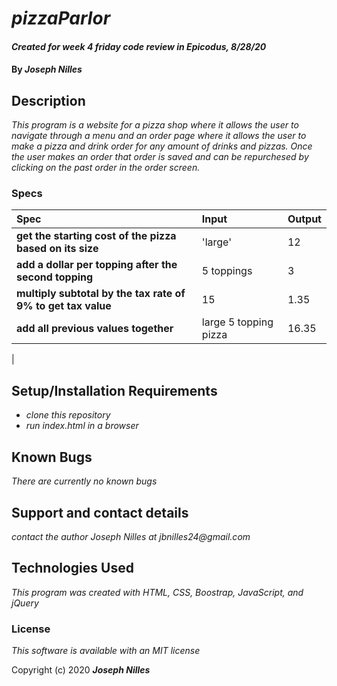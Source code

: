 # _pizzaParlor_

#### _Created for week 4 friday code review in Epicodus, 8/28/20_

#### By _**Joseph Nilles**_

## Description

_This program is a website for a pizza shop where it allows the user to navigate through a menu and an order page where it allows the user to make a pizza and drink order for any amount of drinks and pizzas. Once the user makes an order that order is saved and can be repurchesed by clicking on the past order in the order screen._

### Specs
| Spec | Input | Output |
| :-------------     | :------------- | :------------- |
| **get the starting cost of the pizza based on its size** | 'large' | 12 |
| **add a dollar per topping after the second topping** | 5 toppings | 3 |
| **multiply subtotal by the tax rate of 9% to get tax value**| 15 | 1.35 |
| **add all previous values together**| large 5 topping pizza | 16.35 |
| 



## Setup/Installation Requirements

* _clone this repository_
* _run index.html in a browser_


## Known Bugs

_There are currently no known bugs_

## Support and contact details

_contact the author Joseph Nilles at jbnilles24@gmail.com_

## Technologies Used

_This program was created with HTML, CSS, Boostrap, JavaScript, and jQuery_

### License

*This software is available with an MIT license*

Copyright (c) 2020 **_Joseph Nilles_**